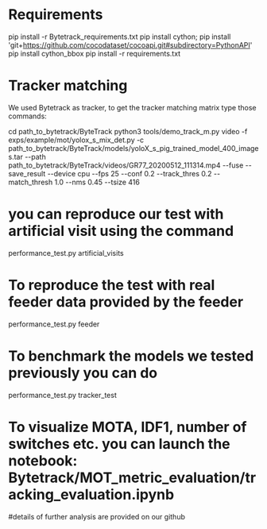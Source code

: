 # Requirements
pip install -r Bytetrack_requirements.txt
pip install cython; pip install 'git+https://github.com/cocodataset/cocoapi.git#subdirectory=PythonAPI'
pip install cython_bbox
pip install -r requirements.txt

# Tracker matching 
We used Bytetrack as tracker, to get the tracker matching matrix 
type those commands:

cd path_to_bytetrack/ByteTrack
python3 tools/demo_track_m.py video -f exps/example/mot/yolox_s_mix_det.py -c path_to_bytetrack/ByteTrack/models/yoloX_s_pig_trained_model_400_images.tar --path path_to_bytetrack/ByteTrack/videos/GR77_20200512_111314.mp4  --fuse --save_result --device cpu --fps 25 --conf 0.2 --track_thres 0.2  --match_thresh 1.0 --nms 0.45 --tsize 416 

# you can reproduce our test with artificial visit using the command 
performance_test.py artificial_visits

# To reproduce the test with real feeder data provided by the feeder 
performance_test.py feeder

# To benchmark the models we tested previously you can do 
performance_test.py tracker_test

# To visualize MOTA, IDF1, number of switches etc. you can launch the notebook: Bytetrack/MOT_metric_evaluation/tracking_evaluation.ipynb

#details of further analysis are provided on our github 





